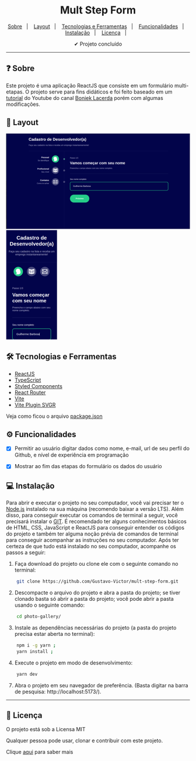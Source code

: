 
<h1 align='center'>Mult Step Form</h1>

<p align="center">
  <a href="#-sobre">Sobre</a>&nbsp;&nbsp;&nbsp;|&nbsp;&nbsp;&nbsp;
  <a href="#-layout">Layout</a>&nbsp;&nbsp;&nbsp;|&nbsp;&nbsp;&nbsp;
  <a href="#-tecnologias-e-ferramentas">Tecnologias e Ferramentas</a>&nbsp;&nbsp;&nbsp;|&nbsp;&nbsp;&nbsp;
  <a href="#-funcionalidades">Funcionalidades</a>&nbsp;&nbsp;&nbsp;|&nbsp;&nbsp;&nbsp;
  <a href="#-instalação">Instalação</a>&nbsp;&nbsp;&nbsp;|&nbsp;&nbsp;&nbsp;
  <a href="#-licença">Licença</a>&nbsp;&nbsp;&nbsp;|&nbsp;&nbsp;&nbsp;
</p>

<p align="center">
    ✔ Projeto concluído
</p>

<hr/>


## ❓ Sobre

Este projeto é uma aplicação ReactJS que consiste em um formulário multi-etapas. O projeto serve para fins didáticos e foi feito baseado em um [tutorial](https://www.youtube.com/watch?v=W1Ed9TEMGJU&list=PL_kvSTSEFm2CwHCtvTk0llGDvM0L2jx3O&index=6) do Youtube do canal [Boniek Lacerda](https://www.youtube.com/@bonieky) porém com algumas modificações. 


## 🎨 Layout

<img src="./src/assets/images/desktop.png" alt="Desktop" title="Desktop"> <img src="./src/assets/images/mobile.png" alt="Mobile" title="Mobile">


## 🛠 Tecnologias e Ferramentas

- [ReactJS](https://pt-br.reactjs.org/)
- [TypeScript](https://www.typescriptlang.org/)
- [Styled Components](https://styled-components.com/)
- [React Router](https://reactrouter.com/en/main)
- [Vite](https://vitejs.dev/)
- [Vite Plugin SVGR](https://www.npmjs.com/package/vite-plugin-svgr)

Veja como ficou o arquivo [package.json](./package.json) 


## ⚙ Funcionalidades 

- [x] Permitir ao usuário digitar dados como nome, e-mail, url de seu perfil do Github, e nível de experiência em programação
- [x] Mostrar ao fim das etapas do formulário os dados do usuário


## 💻 Instalação 

Para abrir e executar o projeto no seu computador, você vai precisar ter o [Node.js](https://nodejs.org/en) instalado na sua máquina (recomendo baixar a versão LTS). Além disso, para conseguir executar os comandos de terminal a seguir, você precisará instalar o [GIT](https://git-scm.com/). 
É recomendado ter alguns conhecimentos básicos de HTML, CSS, JavaScript e ReactJS para conseguir entender os códigos do projeto e também ter alguma noção prévia de comandos de terminal para conseguir acompanhar as instruções no seu computador. 
Após ter certeza de que tudo está instalado no seu computador, acompanhe os passos a seguir: 


1. Faça download do projeto ou clone ele com o seguinte comando no terminal: 

```bash 
    git clone https://github.com/Gustavo-Victor/mult-step-form.git
```
 
2. Descompacte o arquivo do projeto e abra a pasta do projeto; se tiver clonado basta só abrir a pasta do projeto; você pode abrir a pasta usando o seguinte comando: 

```bash 
    cd photo-gallery/
```

3. Instale as dependências necessárias do projeto (a pasta do projeto precisa estar aberta no terminal): 

```bash 
    npm i -g yarn ;
    yarn install ; 
```


4. Execute o projeto em modo de desenvolvimento: 

```bash 
    yarn dev 
```

7. Abra o projeto em seu navegador de preferência. (Basta digitar na barra de pesquisa: http://localhost:5173/). 


<hr/>

## 📝 Licença 

O projeto está sob a Licensa MIT 

Qualquer pessoa pode usar, clonar e contribuir com este projeto. 

Clique [aqui](./LICENSE) para saber mais  


